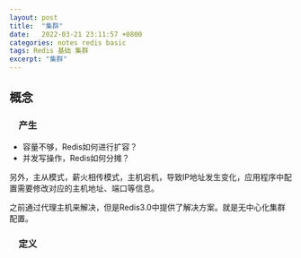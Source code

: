 ```yaml
---
layout: post
title:  "集群"
date:   2022-03-21 23:11:57 +0800
categories: notes redis basic
tags: Redis 基础 集群
excerpt: "集群"
---
```


## 概念

### &emsp;产生

+ 容量不够，Redis如何进行扩容？
+ 并发写操作，Redis如何分摊？

另外，主从模式，薪火相传模式，主机宕机，导致IP地址发生变化，应用程序中配置需要修改对应的主机地址、端口等信息。

之前通过代理主机来解决，但是Redis3.0中提供了解决方案。就是无中心化集群配置。

### &emsp;定义
